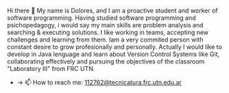 Hi there 👋
My name is Dolores, and I am a proactive student and worker of software programming. Having studied software programming and psichopedagogy, i would say my main skills are problem analysis and searching & executing solutions. I like working in teams, accepting new challenges and learning from them. Iam a very commited person with constant desire to grow profesionally and personally. Actually I would like to develop in Java lenguage and learn about Version Control Systems like Git, collaborating effectively and pursuing the objectives of the classroom "Laboratory III" from FRC UTN.

- -> 📫 How to reach me: 112762@tecnicatura.frc.utn.edu.ar

